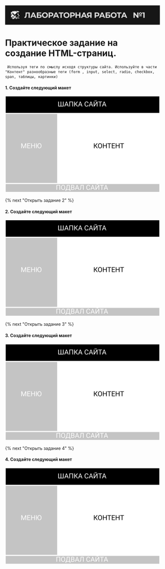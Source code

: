 ![alt MATE Programming Lab](https://github.com/MATE-Programming/Lab_logo/blob/main/lab_1.svg?raw=true)
# Практическое задание на создание HTML-страниц.
     Используя теги по смыслу исходя структуры сайта. Используйте в части 
    "Контент" разнообразные теги (form , input, select, radio, checkbox, span, таблицы, картинки)

#### 1. Создайте следующий макет
![alt MATE Programming Lab](https://github.com/MATE-Programming/Lab_logo/blob/main/FER_1/screen_1.png?raw=true)


{% next "Открыть задание 2" %}
#### 2. Создайте следующий макет
![alt MATE Programming Lab](https://github.com/MATE-Programming/Lab_logo/blob/main/FER_1/screen_1.png?raw=true)


{% next "Открыть задание 3" %}
#### 3. Создайте следующий макет
![alt MATE Programming Lab](https://github.com/MATE-Programming/Lab_logo/blob/main/FER_1/screen_1.png?raw=true)

{% next "Открыть задание 4" %}
#### 4. Создайте следующий макет
![alt MATE Programming Lab](https://github.com/MATE-Programming/Lab_logo/blob/main/FER_1/screen_1.png?raw=true)
